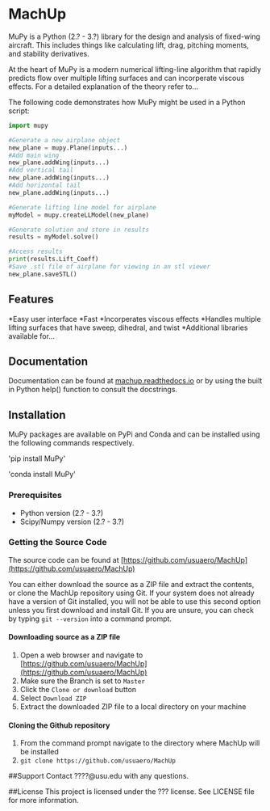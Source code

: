 # MachUp

MuPy is a Python (2.? - 3.?) library for the design and analysis of 
fixed-wing aircraft. This includes things like calculating lift, 
drag, pitching moments, and stability derivatives. 

At the heart of MuPy is a modern numerical lifting-line algorithm that
rapidly predicts flow over multiple lifting surfaces and can 
incorperate viscous effects. For a detailed explanation of the theory 
refer to...

The following code demonstrates how MuPy might be used in a 
Python script:

```python
import mupy

#Generate a new airplane object
new_plane = mupy.Plane(inputs...)
#Add main wing
new_plane.addWing(inputs...)
#Add vertical tail
new_plane.addWing(inputs...)
#Add horizontal tail
new_plane.addWing(inputs...)

#Generate lifting line model for airplane
myModel = mupy.createLLModel(new_plane)

#Generate solution and store in results
results = myModel.solve()

#Access results
print(results.Lift_Coeff)
#Save .stl file of airplane for viewing in an stl viewer
new_plane.saveSTL()
```

## Features

*Easy user interface
*Fast
*Incorperates viscous effects
*Handles multiple lifting surfaces that have sweep, dihedral, and twist
*Additional libraries available for...

## Documentation

Documentation can be found at [machup.readthedocs.io](machup.readthedocs.io)
or by using the built in Python help() function to consult the docstrings. 

## Installation

MuPy packages are available on PyPi and Conda and can be installed 
using the following commands respectively. 

'pip install MuPy'

'conda install MuPy'

### Prerequisites

* Python version (2.? - 3.?)
* Scipy/Numpy version (2.? - 3.?)

### Getting the Source Code

The source code can be found at [https://github.com/usuaero/MachUp](https://github.com/usuaero/MachUp)

You can either download the source as a ZIP file and extract the contents, or 
clone the MachUp repository using Git. If your system does not already have a 
version of Git installed, you will not be able to use this second option unless 
you first download and install Git. If you are unsure, you can check by typing 
`git --version` into a command prompt.

#### Downloading source as a ZIP file

1. Open a web browser and navigate to [https://github.com/usuaero/MachUp](https://github.com/usuaero/MachUp)
2. Make sure the Branch is set to `Master`
3. Click the `Clone or download` button
4. Select `Download ZIP`
5. Extract the downloaded ZIP file to a local directory on your machine

#### Cloning the Github repository

1. From the command prompt navigate to the directory where MachUp will be installed
2. `git clone https://github.com/usuaero/MachUp`

##Support
Contact ????@usu.edu with any questions.

##License
This project is licensed under the ??? license. See LICENSE file for more information. 

